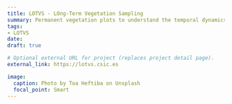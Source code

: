 ```yaml
---
title: LOTVS - LOng-Term Vegetation Sampling
summary: Permanent vegetation plots to understand the temporal dynamics of plant communities
tags:
- LOTVS
date:
draft: true

# Optional external URL for project (replaces project detail page).
external_link: https://lotvs.csic.es

image:
  caption: Photo by Toa Heftiba on Unsplash
  focal_point: Smart
---
```

